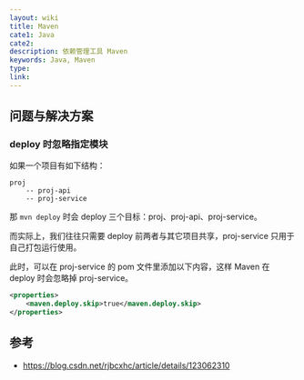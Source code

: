 ```yaml
---
layout: wiki
title: Maven
cate1: Java
cate2:
description: 依赖管理工具 Maven
keywords: Java, Maven
type:
link:
---
```


## 问题与解决方案

### deploy 时忽略指定模块

如果一个项目有如下结构：

```
proj
    -- proj-api
    -- proj-service
```

那 `mvn deploy` 时会 deploy 三个目标：proj、proj-api、proj-service。

而实际上，我们往往只需要 deploy 前两者与其它项目共享，proj-service 只用于自己打包运行使用。

此时，可以在 proj-service 的 pom 文件里添加以下内容，这样 Maven 在 deploy 时会忽略掉 proj-service。

```xml
<properties>
    <maven.deploy.skip>true</maven.deploy.skip>
</properties>
```

## 参考

- <https://blog.csdn.net/rjbcxhc/article/details/123062310>
